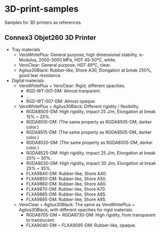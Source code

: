 # 3D-print-samples
Samples for 3D printers as references.

## Connex3 Objet260 3D Printer
- Tray materials
  - VeroWhitePlus: General purpose, high dimensional stability, e-Modulus, 2000-3000 MPa, HDT 45-50&deg;C, white.
  - VeroClear: General purpose, HDT 49&deg;C, clear.
  - Agilus30Black: Rubber-like, Shore A30, Elongation at break 250%, good tear resistance. 
- Digital materials
  - VeroWhitePlus + VeroClear: Rigid, different opacities.
    - RGD-WT-001-DM: Almost tranparent. 
    - ...
    - RGD-WT-007-DM: Almost opaque. 
  - VeroWhitePlus + Agilus30Black: Different rigidity / flexibility.
    - RGDA8505-DM: High rigidity, impact 25 J/m, Elongation at break 15% ~ 25%. 
    - RGDA8510-DM: (The same property as RGDA8505-DM, darker color.)
    - RGDA8515-DM: (The same property as RGDA8505-DM, darker color.)
    - RGDA8520-DM: (The same property as RGDA8505-DM, darker color.)
    - RGDA8525-DM: High rigidity, impact 25 J/m, Elongation at break 20% ~ 30%.
    - RGDA8530-DM: High rigidity, impact 30 J/m, Elongation at break 25% ~ 35%.
    - FLXA9840-DM: Rubber-like, Shore A40.
    - FLXA9850-DM: Rubber-like, Shore A50.
    - FLXA9860-DM: Rubber-like, Shore A60.
    - FLXA9870-DM: Rubber-like, Shore A70.
    - FLXA9885-DM: Rubber-like, Shore A85.
    - FLXA9895-DM: Rubber-like, Shore A95.
  - VeroClear + Agilus30Black: The same as VeroWhitePlus + Agilus30Black, with different opacities for rigid materials. 
    - RGDA8705-DM ~ RGDA8730-DM: High rigidity, from transparent to translucent.
    - FLXA9040-DM ~ FLXA9095-DM: Rubber-like, opaque. 
